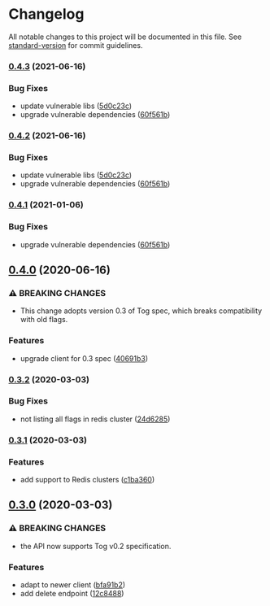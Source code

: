 # Changelog

All notable changes to this project will be documented in this file. See [standard-version](https://github.com/conventional-changelog/standard-version) for commit guidelines.

### [0.4.3](https://github.com/escaletech/tog-management-server/compare/v0.4.0...v0.4.3) (2021-06-16)


### Bug Fixes

* update vulnerable libs ([5d0c23c](https://github.com/escaletech/tog-management-server/commit/5d0c23c28677db4faacfe4218d0e742622004bf6))
* upgrade vulnerable dependencies ([60f561b](https://github.com/escaletech/tog-management-server/commit/60f561bab70075970e32f48d40d1419ea5c10342))

### [0.4.2](https://github.com/escaletech/tog-management-server/compare/v0.4.0...v0.4.2) (2021-06-16)


### Bug Fixes

* update vulnerable libs ([5d0c23c](https://github.com/escaletech/tog-management-server/commit/5d0c23c28677db4faacfe4218d0e742622004bf6))
* upgrade vulnerable dependencies ([60f561b](https://github.com/escaletech/tog-management-server/commit/60f561bab70075970e32f48d40d1419ea5c10342))

### [0.4.1](https://github.com/escaletech/tog-management-server/compare/v0.4.0...v0.4.1) (2021-01-06)


### Bug Fixes

* upgrade vulnerable dependencies ([60f561b](https://github.com/escaletech/tog-management-server/commit/60f561bab70075970e32f48d40d1419ea5c10342))

## [0.4.0](https://github.com/escaletech/tog-management-server/compare/v0.3.2...v0.4.0) (2020-06-16)


### ⚠ BREAKING CHANGES

* This change adopts version 0.3 of Tog spec, which breaks compatibility with old flags.

### Features

* upgrade client for 0.3 spec ([40691b3](https://github.com/escaletech/tog-management-server/commit/40691b3235e489d59a0f12153c6a6576f81325e8))

### [0.3.2](https://github.com/escaletech/tog-management-server/compare/v0.3.1...v0.3.2) (2020-03-03)


### Bug Fixes

* not listing all flags in redis cluster ([24d6285](https://github.com/escaletech/tog-management-server/commit/24d6285a453b5391f1fd12e70814b8c916a6d295))

### [0.3.1](https://github.com/escaletech/tog-management-server/compare/v0.3.0...v0.3.1) (2020-03-03)


### Features

* add support to Redis clusters ([c1ba360](https://github.com/escaletech/tog-management-server/commit/c1ba360c664a879f596d6a14cc233fb0741bb40e))

## [0.3.0](https://github.com/escaletech/tog-management-server/compare/v0.2.0...v0.3.0) (2020-03-03)


### ⚠ BREAKING CHANGES

* the API now supports Tog v0.2 specification.

### Features

* adapt to newer client ([bfa91b2](https://github.com/escaletech/tog-management-server/commit/bfa91b24bf3de030fa7d88f8ab4303231abb211e))
* add delete endpoint ([12c8488](https://github.com/escaletech/tog-management-server/commit/12c848860625e3b7710ed1707ec2c263622bf009))
